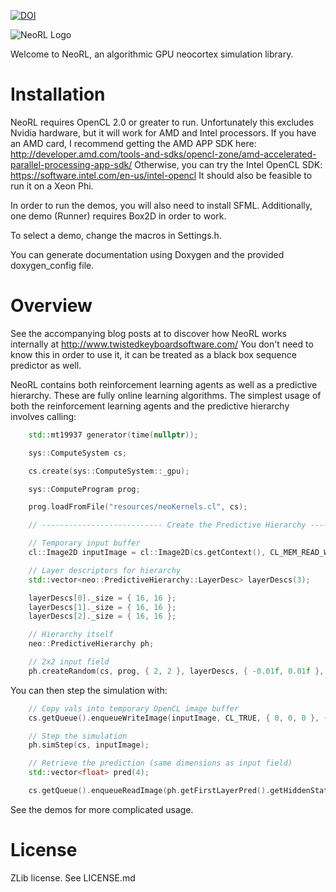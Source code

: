 [![DOI](https://zenodo.org/badge/19602/222464/NeoRL.svg)](https://zenodo.org/badge/latestdoi/19602/222464/NeoRL)

![NeoRL Logo](http://i1218.photobucket.com/albums/dd401/222464/NeoRL_logo_med.png)

Welcome to NeoRL, an algorithmic GPU neocortex simulation library.

# Installation

NeoRL requires OpenCL 2.0 or greater to run. Unfortunately this excludes Nvidia hardware, but it will work for AMD and Intel processors.
If you have an AMD card, I recommend getting the AMD APP SDK here: http://developer.amd.com/tools-and-sdks/opencl-zone/amd-accelerated-parallel-processing-app-sdk/
Otherwise, you can try the Intel OpenCL SDK: https://software.intel.com/en-us/intel-opencl
It should also be feasible to run it on a Xeon Phi.

In order to run the demos, you will also need to install SFML. Additionally, one demo (Runner) requires Box2D in order to work.

To select a demo, change the macros in Settings.h.

You can generate documentation using Doxygen and the provided doxygen_config file.

# Overview

See the accompanying blog posts at to discover how NeoRL works internally at http://www.twistedkeyboardsoftware.com/
You don't need to know this in order to use it, it can be treated as a black box sequence predictor as well.

NeoRL contains both reinforcement learning agents as well as a predictive hierarchy. These are fully online learning algorithms.
The simplest usage of both the reinforcement learning agents and the predictive hierarchy involves calling:

```cpp
	std::mt19937 generator(time(nullptr));

	sys::ComputeSystem cs;

	cs.create(sys::ComputeSystem::_gpu);

	sys::ComputeProgram prog;

	prog.loadFromFile("resources/neoKernels.cl", cs);

	// --------------------------- Create the Predictive Hierarchy ---------------------------

	// Temporary input buffer
	cl::Image2D inputImage = cl::Image2D(cs.getContext(), CL_MEM_READ_WRITE, cl::ImageFormat(CL_R, CL_FLOAT), 2, 2);

	// Layer descriptors for hierarchy
	std::vector<neo::PredictiveHierarchy::LayerDesc> layerDescs(3);

	layerDescs[0]._size = { 16, 16 };
	layerDescs[1]._size = { 16, 16 };
	layerDescs[2]._size = { 16, 16 };

	// Hierarchy itself
	neo::PredictiveHierarchy ph;

	// 2x2 input field
	ph.createRandom(cs, prog, { 2, 2 }, layerDescs, { -0.01f, 0.01f }, 0.0f, generator);
```

You can then step the simulation with:

```cpp
	// Copy vals into temporary OpenCL image buffer
	cs.getQueue().enqueueWriteImage(inputImage, CL_TRUE, { 0, 0, 0 }, { 2, 2, 1 }, 0, 0, vals.data());

	// Step the simulation
	ph.simStep(cs, inputImage);

	// Retrieve the prediction (same dimensions as input field)
	std::vector<float> pred(4);

	cs.getQueue().enqueueReadImage(ph.getFirstLayerPred().getHiddenStates()[neo::_back], CL_TRUE, { 0, 0, 0 }, { 2, 2, 1 }, 0, 0, pred.data());
```

See the demos for more complicated usage.

# License

ZLib license. See LICENSE.md